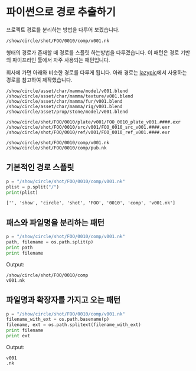 # 파이썬으로 경로 추출하기
프로젝트 경로를 분리하는 방법을 다루어 보겠습니다.

```
/show/circle/shot/FOO/0010/comp/v001.nk
```

형태의 경로가 존재할 때 경로를 스플릿 하는방법을 다루겠습니다. 이 패턴은 경로 기반의 파이프라인 툴에서 자주 사용되는 패턴입니다.

회사에 가면 아래와 비슷한 경로를 다루게 됩니다. 아래 경로는 [lazypic](http://lazypic.org)에서 사용하는 경로를 참고하여 제작했습니다.

```
/show/circle/asset/char/mamma/model/v001.blend
/show/circle/asset/char/mamma/texture/v001.blend
/show/circle/asset/char/mamma/fur/v001.blend
/show/circle/asset/char/mamma/rig/v001.blend
/show/circle/asset/prop/stone/model/v001.blend

/show/circle/shot/FOO/0010/plate/v001/FOO_0010_plate_v001.####.exr
/show/circle/shot/FOO/0010/src/v001/FOO_0010_src_v001.####.exr
/show/circle/shot/FOO/0010/ref/v001/FOO_0010_ref_v001.####.exr

/show/circle/shot/FOO/0010/comp/v001.nk
/show/circle/shot/FOO/0010/comp/pub.nk
```

## 기본적인 경로 스플릿

```python
p = "/show/circle/shot/FOO/0010/comp/v001.nk"
plist = p.split("/")
print(plist)
```

```
['', 'show', 'circle', 'shot', 'FOO', '0010', 'comp', 'v001.nk']
```

## 패스와 파일명을 분리하는 패턴

```python
p = "/show/circle/shot/FOO/0010/comp/v001.nk"
path, filename = os.path.split(p)
print path
print filename
```

Output:
```
/show/circle/shot/FOO/0010/comp
v001.nk
```

## 파일명과 확장자를 가지고 오는 패턴

```python
p = "/show/circle/shot/FOO/0010/comp/v001.nk"
filename_with_ext = os.path.basename(p)
filename, ext = os.path.splitext(filename_with_ext)
print filename
print ext
```

Output:
```
v001
.nk
```